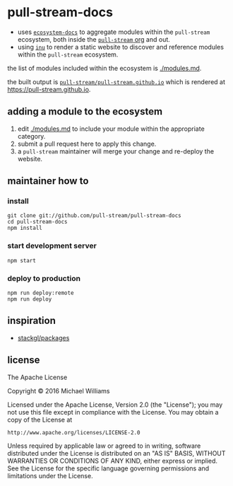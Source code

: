 # pull-stream-docs

- uses [`ecosystem-docs`](https://github.com/hughsk/ecosystem-docs) to aggregate modules within the `pull-stream` ecosystem, both inside the [`pull-stream` org](https://github.com/pull-stream) and out.
- using [`inu`](https://github.com/ahdinosaur/inu) to render a static website to discover and reference modules within the `pull-stream` ecosystem.

the list of modules included within the ecosystem is [./modules.md](./modules.md).

the built output is [`pull-stream/pull-stream.github.io`](https://github.com/pull-stream/pull-stream.github.io) which is rendered at <https://pull-stream.github.io>.

## adding a module to the ecosystem

1. edit [./modules.md](./modules.md) to include your module within the appropriate category.
1. submit a pull request here to apply this change.
1. a `pull-stream` maintainer will merge your change and re-deploy the website.

## maintainer how to

### install

```shell
git clone git://github.com/pull-stream/pull-stream-docs
cd pull-stream-docs
npm install
```

### start development server

```shell
npm start
```

### deploy to production

```shell
npm run deploy:remote
npm run deploy
```

## inspiration

- [stackgl/packages](https://github.com/stackgl/packages)

## license

The Apache License

Copyright &copy; 2016 Michael Williams

Licensed under the Apache License, Version 2.0 (the "License");
you may not use this file except in compliance with the License.
You may obtain a copy of the License at

    http://www.apache.org/licenses/LICENSE-2.0

Unless required by applicable law or agreed to in writing, software
distributed under the License is distributed on an "AS IS" BASIS,
WITHOUT WARRANTIES OR CONDITIONS OF ANY KIND, either express or implied.
See the License for the specific language governing permissions and
limitations under the License.
